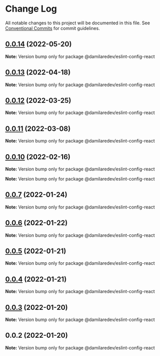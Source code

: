 # Change Log

All notable changes to this project will be documented in this file.
See [Conventional Commits](https://conventionalcommits.org) for commit guidelines.

## [0.0.14](https://github.com/dammy001/eslint-config/compare/v0.0.13...v0.0.14) (2022-05-20)

**Note:** Version bump only for package @damilaredev/eslint-config-react





## [0.0.13](https://github.com/dammy001/eslint-config/compare/v0.0.12...v0.0.13) (2022-04-18)

**Note:** Version bump only for package @damilaredev/eslint-config-react





## [0.0.12](https://github.com/dammy001/eslint-config/compare/v0.0.11...v0.0.12) (2022-03-25)

**Note:** Version bump only for package @damilaredev/eslint-config-react





## [0.0.11](https://github.com/dammy001/eslint-config/compare/v0.0.10...v0.0.11) (2022-03-08)

**Note:** Version bump only for package @damilaredev/eslint-config-react





## [0.0.10](https://github.com/dammy001/eslint-config/compare/v0.0.8...v0.0.10) (2022-02-16)

**Note:** Version bump only for package @damilaredev/eslint-config-react







**Note:** Version bump only for package @damilaredev/eslint-config-react





## [0.0.7](https://github.com/dammy001/eslint-config/compare/v0.0.6...v0.0.7) (2022-01-24)

**Note:** Version bump only for package @damilaredev/eslint-config-react





## [0.0.6](https://github.com/dammy001/eslint-config/compare/v0.0.5...v0.0.6) (2022-01-22)

**Note:** Version bump only for package @damilaredev/eslint-config-react





## [0.0.5](https://github.com/dammy001/eslint-config/compare/v0.0.4...v0.0.5) (2022-01-21)

**Note:** Version bump only for package @damilaredev/eslint-config-react





## [0.0.4](https://github.com/dammy001/eslint-config/compare/v0.0.3...v0.0.4) (2022-01-21)

**Note:** Version bump only for package @damilaredev/eslint-config-react





## [0.0.3](https://github.com/dammy001/eslint-config/compare/v0.0.2...v0.0.3) (2022-01-20)

**Note:** Version bump only for package @damilaredev/eslint-config-react





## 0.0.2 (2022-01-20)

**Note:** Version bump only for package @damilaredev/eslint-config-react
